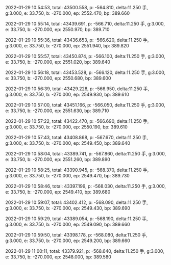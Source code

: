 2022-01-29 10:54:53, total: 43500.558, p: -564.810, delta:11.250 手, g:3.000, e: 33.750, b: -270.000, ep: 2552.470, bp: 389.660

2022-01-29 10:55:14, total: 43439.691, p: -566.710, delta:11.250 手, g:3.000, e: 33.750, b: -270.000, ep: 2550.970, bp: 389.710

2022-01-29 10:55:36, total: 43436.653, p: -566.620, delta:11.250 手, g:3.000, e: 33.750, b: -270.000, ep: 2551.940, bp: 389.820

2022-01-29 10:55:57, total: 43450.874, p: -566.100, delta:11.250 手, g:3.000, e: 33.750, b: -270.000, ep: 2551.020, bp: 389.640

2022-01-29 10:56:18, total: 43453.528, p: -566.120, delta:11.250 手, g:3.000, e: 33.750, b: -270.000, ep: 2550.680, bp: 389.600

2022-01-29 10:56:39, total: 43429.228, p: -566.950, delta:11.250 手, g:3.000, e: 33.750, b: -270.000, ep: 2549.930, bp: 389.610

2022-01-29 10:57:00, total: 43451.166, p: -566.050, delta:11.250 手, g:3.000, e: 33.750, b: -270.000, ep: 2551.630, bp: 389.710

2022-01-29 10:57:22, total: 43422.470, p: -566.690, delta:11.250 手, g:3.000, e: 33.750, b: -270.000, ep: 2550.190, bp: 389.610

2022-01-29 10:57:43, total: 43408.868, p: -567.670, delta:11.250 手, g:3.000, e: 33.750, b: -270.000, ep: 2549.450, bp: 389.640

2022-01-29 10:58:04, total: 43389.741, p: -567.860, delta:11.250 手, g:3.000, e: 33.750, b: -270.000, ep: 2551.260, bp: 389.890

2022-01-29 10:58:25, total: 43390.945, p: -568.370, delta:11.250 手, g:3.000, e: 33.750, b: -270.000, ep: 2549.470, bp: 389.730

2022-01-29 10:58:46, total: 43397.199, p: -568.030, delta:11.250 手, g:3.000, e: 33.750, b: -270.000, ep: 2549.410, bp: 389.680

2022-01-29 10:59:07, total: 43402.412, p: -568.090, delta:11.250 手, g:3.000, e: 33.750, b: -270.000, ep: 2549.430, bp: 389.690

2022-01-29 10:59:29, total: 43389.054, p: -568.190, delta:11.250 手, g:3.000, e: 33.750, b: -270.000, ep: 2549.090, bp: 389.660

2022-01-29 10:59:50, total: 43398.178, p: -568.080, delta:11.250 手, g:3.000, e: 33.750, b: -270.000, ep: 2549.200, bp: 389.660

2022-01-29 11:00:11, total: 43379.921, p: -568.640, delta:11.250 手, g:3.000, e: 33.750, b: -270.000, ep: 2548.000, bp: 389.580